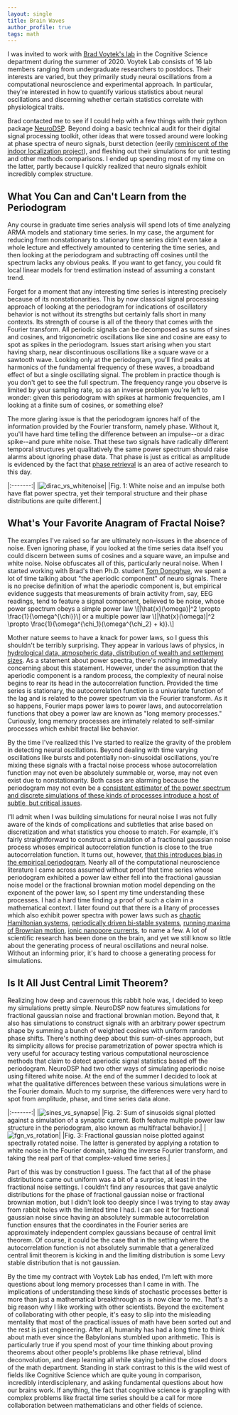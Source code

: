 ```yaml
---
layout: single
title: Brain Waves
author_profile: true
tags: math
---
```



I was invited to work with [Brad Voytek's lab](https://voyteklab.com/) in the Cognitive Science department during the summer of 2020. Voytek Lab consists of 16 lab members ranging from undergraduate researchers to postdocs. Their interests are varied, but they primarily study neural oscillations from a computational neuroscience and experimental approach. In particular, they're interested in how to quantify various statistics about neural oscillations and discerning whether certain statistics correlate with physiological traits.

Brad contacted me to see if I could help with a few things with their python package [NeuroDSP](https://neurodsp-tools.github.io/neurodsp/). Beyond doing a basic technical audit for their digital signal processing toolkit, other ideas that were tossed around were looking at phase spectra of neuro signals, burst detection (eerily [reminiscent of the indoor localization project](https://elybrand.github.io/indoor_localization/)), and fleshing out their simulations for unit testing and other methods comparisons. I ended up spending most of my time on the latter, partly because I quickly realized that neuro signals exhibit incredibly complex structure.

## What You Can and Can't Learn from the Periodogram

Any course in graduate time series analysis will spend lots of time analyzing ARMA models and stationary time series. In my case, the argument for reducing from nonstationary to stationary time series didn't even take a whole lecture and effectively amounted to centering the time series, and then looking at the periodogram and subtracting off cosines until the spectrum lacks any obvious peaks. If you want to get fancy, you could fit local linear models for trend estimation instead of assuming a constant trend. 

Forget for a moment that any interesting time series is interesting precisely because of its nonstationarities. This by now classical signal processing approach of looking at the periodogram for indications of oscillatory behavior is not without its strengths but certainly falls short in many contexts. Its strength of course is all of the theory that comes with the Fourier transform. All periodic signals can be decomposed as sums of sines and cosines, and trigonometric oscillations like sine and cosine are easy to spot as spikes in the periodogram. Issues start arising when you start having sharp, near discontinuous oscillations like a square wave or a sawtooth wave. Looking only at the periodogram, you'll find peaks at harmonics of the fundamental frequency of these waves, a broadband effect of but a single oscillating signal. The problem in practice though is you don't get to see the full spectrum. The frequency range you observe is limited by your sampling rate, so as an inverse problem you're left to wonder: given this periodogram with spikes at harmonic frequencies, am I looking at a finite sum of cosines, or something else?

The more glaring issue is that the periodogram ignores half of the information provided by the Fourier transform, namely phase. Without it, you'll have hard time telling the difference between an impulse--or a dirac spike--and pure white noise. That these two signals have radically different temporal structures yet qualitatively the same power spectrum should raise alarms about ignoring phase data. That phase is just as critical as amplitude is evidenced by the fact that [phase retrieval](https://en.wikipedia.org/wiki/Phase_retrieval) is an area of active research to this day.

|:-------:|
|![dirac_vs_whitenoise]({{"/assets/images/2020_voytek/dirac_vs_noise.png"}})|
|Fig. 1: White noise and an impulse both have flat power spectra, yet their temporal structure and their phase distributions are quite different.|

## What's Your Favorite Anagram of Fractal Noise?

The examples I've raised so far are ultimately non-issues in the absence of noise. Even ignoring phase, if you looked at the time series data itself you could discern between sums of cosines and a square wave, an impulse and white noise. Noise obfuscates all of this, particularly neural noise. When I started working with Brad's then Ph.D. student [Tom Donoghue](https://tomdonoghue.github.io/), we spent a lot of time talking about "the aperiodic component" of neuro signals. There is no precise definition of what the aperiodic component is, but empirical evidence suggests that measurements of brain activity from, say, EEG readings, tend to feature a signal component, believed to be noise, whose power spectrum obeys a simple power law 
\\[|\hat{x}(\omega)|^2 \propto \frac{1}{\omega^{\chi}}\\]
or a multiple power law 
\\[|\hat{x}(\omega)|^2 \propto \frac{1}{\omega^{\chi_1}(\omega^{\chi_2} + k)}.\\] 

Mother nature seems to have a knack for power laws, so I guess this shouldn't be terribly surprising. They appear in various laws of physics, in [hydrological data, atmospheric data, distribution of wealth and settlement sizes](https://en.wikipedia.org/wiki/Pareto_distribution). As a statement about power spectra, there's nothing immediately concerning about this statement. However, under the assumption that the aperiodic component is a random process, the complexity of neural noise begins to rear its head in the autocorrelation function. Provided the time series is stationary, the autocorrelation function is a univariate function of the lag and is related to the power spectrum via the Fourier transform. As it so happens, Fourier maps power laws to power laws, and autocorrelation functions that obey a power law are known as "long memory processes." Curiously, long memory processes are intimately related to self-similar processes which exhibit fractal like behavior. 

By the time I've realized this I've started to realize the gravity of the problem in detecting neural oscillations. Beyond dealing with time varying oscillations like bursts and potentially non-sinusoidal oscillations, you're mixing these signals with a fractal noise process whose autocorrelation function may not even be absolutely summable or, worse, may not even exist due to nonstationarity. Both cases are alarming because the periodogram may not even be a [consistent estimator of the power spectrum and discrete simulations of these kinds of processes introduce a host of subtle, but critical issues](https://www.ncbi.nlm.nih.gov/pmc/articles/PMC3377491).

I'll admit when I was building simulations for neural noise I was not fully aware of the kinds of complications and subtleties that arise based on discretization and what statistics you choose to match. For example, it's fairly straightforward to construct a simulation of a fractional gaussian noise process whoses empirical autocorrelation function is close to the true autocorrelation function. It turns out, however, [that this introduces bias in the empirical periodogram](https://iopscience.iop.org/article/10.1088/0967-3334/23/1/201/meta?casa_token=RzseljC4TgQAAAAA:gPve6M-KSufbS31cGSuYfSZPUTpeI1mqFa2PpyVeVBEOKyONy_1XAxmKgKPbovcw6hykIWnx). Nearly all of the computational neuroscience literature I came across assumed without proof that time series whose periodogram exhibited a power law either fell into the fractional gaussian noise model or the fractional brownian motion model depending on the exponent of the power law, so I spent my time understanding these processes. I had a hard time finding a proof of such a claim in a mathematical context. I later found out that there is a litany of processes which also exhibit power spectra with power laws such as [chaotic Hamiltonian systems](https://journals.aps.org/prl/abstract/10.1103/PhysRevLett.59.2503), [periodically driven bi-stable systems](https://iopscience.iop.org/article/10.1209/0295-5075/26/8/003/pdf), [running maxima of Brownian motion](https://journals.aps.org/prl/abstract/10.1103/PhysRevLett.117.080601), [ionic nanopore currents](https://pubs.acs.org/doi/pdf/10.1021/acs.nanolett.5b04372), to name a few. A lot of scientific research has been done on the brain, and yet we still know so little about the generating process of neural oscillations and neural noise. Without an informing prior, it's hard to choose a generating process for simulations.


## Is It All Just Central Limit Theorem?

Realizing how deep and cavernous this rabbit hole was, I decided to keep my simulations pretty simple. NeuroDSP now features simulations for fractional gaussian noise and fractional brownian motion. Beyond that, it also has simulations to construct signals with an arbitrary power spectrum shape by summing a bunch of weighted cosines with uniform random phase shifts. There's nothing deep about this sum-of-sines approach, but its simplicity allows for precise parametrization of power spectra which is very useful for accuracy testing various computational neuroscience methods that claim to detect aperiodic signal statistics based off the periodogram. NeuroDSP had two other ways of simulating aperiodic noise using filtered white noise. At the end of the summer I decided to look at what the qualitative differences between these various simulations were in the Fourier domain. Much to my surprise, the differences were very hard to spot from amplitude, phase, and time series data alone.

|:-------:|
|![sines_vs_synapse]({{"/assets/images/2020_voytek/sines_synapse.png"}})|
|Fig. 2: Sum of sinusoids signal plotted against a simulation of a synaptic current. Both feature multiple power law structure in the periodogram, also known as multifractal behavior.|
|![fgn_vs_rotation]({{"/assets/images/2020_voytek/fgn_rotation.png"}})|
|Fig. 3: Fractional gaussian noise plotted against spectrally rotated noise. The latter is generated by applying a rotation to white noise in the Fourier domain, taking the inverse Fourier transform, and taking the real part of that complex-valued time series.|

Part of this was by construction I guess. The fact that all of the phase distributions came out uniform was a bit of a surprise, at least in the fractional noise settings. I couldn't find any resources that gave analytic distributions for the phase of fractional gaussian noise or fractional brownian motion, but I didn't look too deeply since I was trying to stay away from rabbit holes with the limited time I had. I can see it for fractional gaussian noise since having an absolutely summable autocorrelation function ensures that the coordinates in the Fourier series are approximately independent complex gaussians because of central limit theorem. Of course, it could be the case that in the setting where the autocorrelation function is not absolutely summable that a generalized central limit theorem is kicking in and the limiting distribution is some Levy stable distribution that is not gaussian. 

By the time my contract with Voytek Lab has ended, I'm left with more questions about long memory processes than I came in with. The implications of understanding these kinds of stochastic processes better is more than just a mathematical breakthrough as is now clear to me. That's a big reason why I like working with other scientists. Beyond the excitement of collaborating with other people, it's easy to slip into the misleading mentality that most of the practical issues of math have been sorted out and the rest is just engineering. After all, humanity has had a long time to think about math ever since the Babylonians stumbled upon arithmetic. This is particularly true if you spend most of your time thinking about proving theorems about other people's problems like phase retrieval, blind deconvolution, and deep learning all while staying behind the closed doors of the math department. Standing in stark contrast to this is the wild west of fields like Cognitive Science which are quite young in comparison, incredibly interdisciplenary, and asking fundamental questions about how our brains work. If anything, the fact that cognitive science is grappling with complex problems like fractal time series should be a call for more collaboration between mathematicians and other fields of science.



